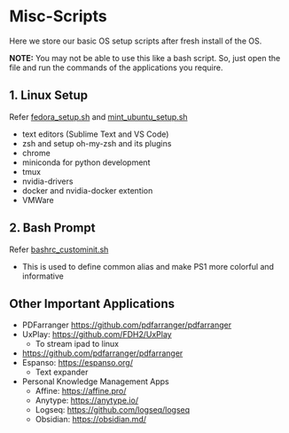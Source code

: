 # Misc-Scripts

Here we store our basic OS setup scripts after fresh install of the OS.

**NOTE:** You may not be able to use this like a bash script. So, just open the file and run the commands of the applications you require.

## 1. Linux Setup

Refer [fedora_setup.sh](./fedora_setup.sh) and [mint_ubuntu_setup.sh](./mint_ubuntu_setup.sh)

- text editors (Sublime Text and VS Code)
- zsh and setup oh-my-zsh and its plugins
- chrome
- miniconda for python development
- tmux
- nvidia-drivers
- docker and nvidia-docker extention
- VMWare

## 2. Bash Prompt

Refer [bashrc_custominit.sh](./bashrc_custominit.sh)

- This is used to define common alias and make PS1 more colorful and informative

## Other Important Applications

- PDFarranger https://github.com/pdfarranger/pdfarranger
- UxPlay: https://github.com/FDH2/UxPlay
    - To stream ipad to linux
- https://github.com/pdfarranger/pdfarranger
- Espanso: https://espanso.org/
    - Text expander
- Personal Knowledge Management Apps
    - Affine: https://affine.pro/
    - Anytype: https://anytype.io/
    - Logseq: https://github.com/logseq/logseq
    - Obsidian: https://obsidian.md/
